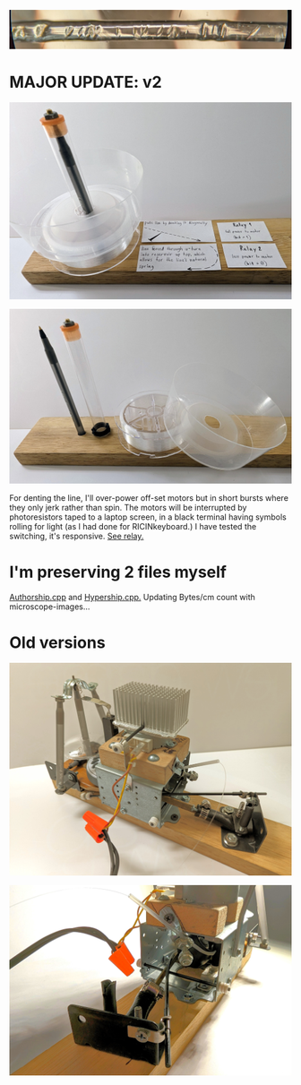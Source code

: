 <!---
Preserve data on fluorocarbon fishing line - imprescriptible multi-millennium storage.
-->



<p align="center">
  <img src="https://github.com/compromise-evident/CarbonRecord/blob/main/Other/Dented-line.jpg">
</p>

# MAJOR UPDATE: v2

<p align="center">
  <img src="https://github.com/compromise-evident/CarbonRecord/blob/main/Other/Layout.jpg">
</p>

<p align="center">
  <img src="https://github.com/compromise-evident/CarbonRecord/blob/main/Other/Reservoir_materials.jpg">
</p>

For denting the line, I'll over-power off-set motors but in short bursts where they
only jerk rather than spin. The motors will be interrupted by photoresistors taped to a
laptop screen, in a black terminal having symbols rolling for light (as I had done for
RICINkeyboard.) I have tested the switching, it's responsive.
[See relay.](https://github.com/compromise-evident/CarbonRecord/blob/main/Other/5V-relay.png)

# I'm preserving 2 files myself

[Authorship.cpp](https://github.com/compromise-evident/Authorship) and [Hypership.cpp.](https://github.com/compromise-evident/Hypership) Updating Bytes/cm count with microscope-images...

# Old versions

<p align="center">
  <img src="https://github.com/compromise-evident/CarbonRecord/blob/main/Other/Version_1/Puller-and-winder.jpg">
</p>

<p align="center">
  <img src="https://github.com/compromise-evident/CarbonRecord/blob/main/Other/Version_1/Rubber-puller.jpg">
</p>
